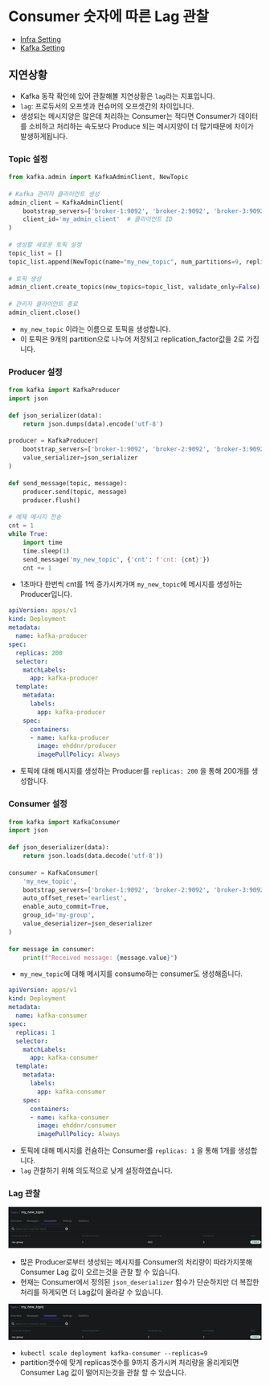 # Consumer 숫자에 따른 Lag 관찰

- [Infra Setting](https://github.com/ehddnr301/infra_hands_on)
- [Kafka Setting](https://github.com/ehddnr301/kafka_hands_on)

## 지연상황

- Kafka 동작 확인에 있어 관찰해볼 지연상황은 `lag`라는 지표입니다.
- `lag`: 프로듀서의 오프셋과 컨슈머의 오프셋간의 차이입니다.
- 생성되는 메시지양은 많은데 처리하는 Consumer는 적다면 Consumer가 데이터를 소비하고 처리하는 속도보다 Produce 되는 메시지양이 더 많기때문에 차이가 발생하게됩니다.

### Topic 설정


```python
from kafka.admin import KafkaAdminClient, NewTopic

# Kafka 관리자 클라이언트 생성
admin_client = KafkaAdminClient(
    bootstrap_servers=['broker-1:9092', 'broker-2:9092', 'broker-3:9092'],  # Kafka 브로커의 주소
    client_id='my_admin_client'  # 클라이언트 ID
)

# 생성할 새로운 토픽 설정
topic_list = []
topic_list.append(NewTopic(name="my_new_topic", num_partitions=9, replication_factor=2))

# 토픽 생성
admin_client.create_topics(new_topics=topic_list, validate_only=False)

# 관리자 클라이언트 종료
admin_client.close()
```

- `my_new_topic` 이라는 이름으로 토픽을 생성합니다.
- 이 토픽은 9개의 partition으로 나누어 저장되고 replication_factor값을 2로 가집니다.

### Producer 설정

```python
from kafka import KafkaProducer
import json

def json_serializer(data):
    return json.dumps(data).encode('utf-8')

producer = KafkaProducer(
    bootstrap_servers=['broker-1:9092', 'broker-2:9092', 'broker-3:9092'],
    value_serializer=json_serializer
)

def send_message(topic, message):
    producer.send(topic, message)
    producer.flush()

# 예제 메시지 전송
cnt = 1
while True:
    import time
    time.sleep(1)
    send_message('my_new_topic', {'cnt': f'cnt: {cnt}'})
    cnt += 1
```

- 1초마다 한번씩 cnt를 1씩 증가시켜가며 `my_new_topic`에 메시지를 생성하는 Producer입니다.

```yaml
apiVersion: apps/v1
kind: Deployment
metadata:
  name: kafka-producer
spec:
  replicas: 200
  selector:
    matchLabels:
      app: kafka-producer
  template:
    metadata:
      labels:
        app: kafka-producer
    spec:
      containers:
      - name: kafka-producer
        image: ehddnr/producer
        imagePullPolicy: Always
```

- 토픽에 대해 메시지를 생성하는 Producer를 `replicas: 200` 을 통해 200개를 생성합니다.

### Consumer 설정

```python
from kafka import KafkaConsumer
import json

def json_deserializer(data):
    return json.loads(data.decode('utf-8'))

consumer = KafkaConsumer(
    'my_new_topic',
    bootstrap_servers=['broker-1:9092', 'broker-2:9092', 'broker-3:9092'],
    auto_offset_reset='earliest',
    enable_auto_commit=True,
    group_id='my-group',
    value_deserializer=json_deserializer
)

for message in consumer:
    print(f"Received message: {message.value}")
```

- `my_new_topic`에 대해 메시지를 consume하는 consumer도 생성해줍니다.

```yaml
apiVersion: apps/v1
kind: Deployment
metadata:
  name: kafka-consumer
spec:
  replicas: 1
  selector:
    matchLabels:
      app: kafka-consumer
  template:
    metadata:
      labels:
        app: kafka-consumer
    spec:
      containers:
      - name: kafka-consumer
        image: ehddnr/consumer
        imagePullPolicy: Always
```

- 토픽에 대해 메시지를 컨슘하는 Consumer를 `replicas: 1` 을 통해 1개를 생성합니다.
- `lag` 관찰하기 위해 의도적으로 낮게 설정하였습니다.

### Lag 관찰

![alt text](./images/9_4_1_1.png)

- 많은 Producer로부터 생성되는 메시지를 Consumer의 처리량이 따라가지못해 Consumer Lag 값이 오르는것을 관찰 할 수 있습니다.
- 현재는 Consumer에서 정의된 `json_deserializer` 함수가 단순하지만 더 복잡한 처리를 하게되면 더 Lag값이 올라갈 수 있습니다.

![alt text](./images/9_4_1_2.png)

- `kubectl scale deployment kafka-consumer --replicas=9`
- partition갯수에 맞게 replicas갯수를 9까지 증가시켜 처리량을 올리게되면 Consumer Lag 값이 떨어지는것을 관찰 할 수 있습니다.